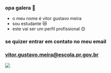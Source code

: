 ### opa galera 🤙
- o meu nome é vitor gustavo meira
- sou estudante 😿
- este vai ser um perfil profissional 😊
### se quizer entrar em contato no meu email 
### vitor.gustavo.meira@escola.pr.gov.br
 ![](https://media.tenor.com/MH0ziTog4eYAAAAd/homelander-the-boys-season3.gif)
